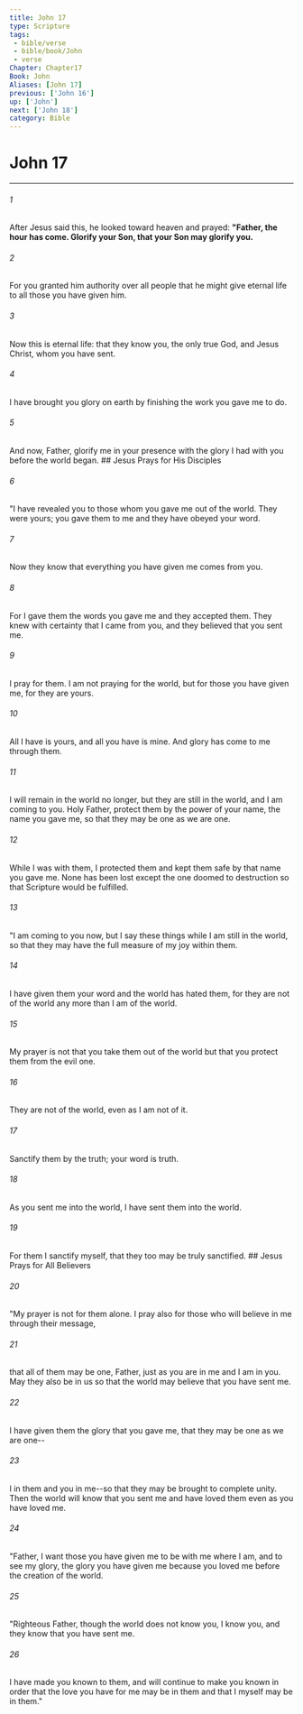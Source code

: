 ```yaml
---
title: John 17
type: Scripture
tags:
 - bible/verse
 - bible/book/John
 - verse
Chapter: Chapter17
Book: John
Aliases: [John 17]
previous: ['John 16']
up: ['John']
next: ['John 18']
category: Bible
---
```

# John 17

***


###### 1 
After Jesus said this, he looked toward heaven and prayed: **"Father, the hour has come. Glorify your Son, that your Son may glorify you.** 

###### 2 
For you granted him authority over all people that he might give eternal life to all those you have given him. 

###### 3 
Now this is eternal life: that they know you, the only true God, and Jesus Christ, whom you have sent. 

###### 4 
I have brought you glory on earth by finishing the work you gave me to do. 

###### 5 
And now, Father, glorify me in your presence with the glory I had with you before the world began. ## Jesus Prays for His Disciples 

###### 6 
"I have revealed you to those whom you gave me out of the world. They were yours; you gave them to me and they have obeyed your word. 

###### 7 
Now they know that everything you have given me comes from you. 

###### 8 
For I gave them the words you gave me and they accepted them. They knew with certainty that I came from you, and they believed that you sent me. 

###### 9 
I pray for them. I am not praying for the world, but for those you have given me, for they are yours. 

###### 10 
All I have is yours, and all you have is mine. And glory has come to me through them. 

###### 11 
I will remain in the world no longer, but they are still in the world, and I am coming to you. Holy Father, protect them by the power of your name, the name you gave me, so that they may be one as we are one. 

###### 12 
While I was with them, I protected them and kept them safe by that name you gave me. None has been lost except the one doomed to destruction so that Scripture would be fulfilled. 

###### 13 
"I am coming to you now, but I say these things while I am still in the world, so that they may have the full measure of my joy within them. 

###### 14 
I have given them your word and the world has hated them, for they are not of the world any more than I am of the world. 

###### 15 
My prayer is not that you take them out of the world but that you protect them from the evil one. 

###### 16 
They are not of the world, even as I am not of it. 

###### 17 
Sanctify them by the truth; your word is truth. 

###### 18 
As you sent me into the world, I have sent them into the world. 

###### 19 
For them I sanctify myself, that they too may be truly sanctified. ## Jesus Prays for All Believers 

###### 20 
"My prayer is not for them alone. I pray also for those who will believe in me through their message, 

###### 21 
that all of them may be one, Father, just as you are in me and I am in you. May they also be in us so that the world may believe that you have sent me. 

###### 22 
I have given them the glory that you gave me, that they may be one as we are one-- 

###### 23 
I in them and you in me--so that they may be brought to complete unity. Then the world will know that you sent me and have loved them even as you have loved me. 

###### 24 
"Father, I want those you have given me to be with me where I am, and to see my glory, the glory you have given me because you loved me before the creation of the world. 

###### 25 
"Righteous Father, though the world does not know you, I know you, and they know that you have sent me. 

###### 26 
I have made you known to them, and will continue to make you known in order that the love you have for me may be in them and that I myself may be in them." 
